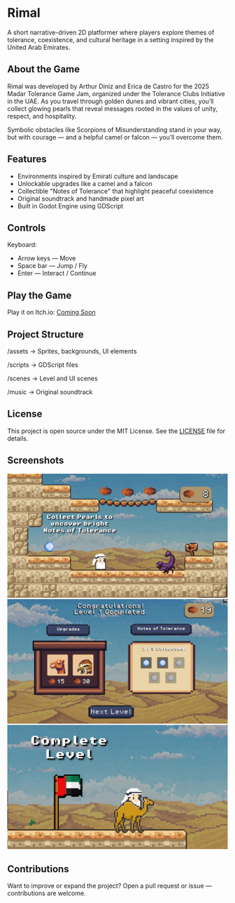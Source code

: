 # Rimal

A short narrative-driven 2D platformer where players explore themes of tolerance, coexistence, and cultural heritage in a setting inspired by the United Arab Emirates.

## About the Game

Rimal was developed by Arthur Diniz and Erica de Castro for the 2025 Madar Tolerance Game Jam, organized under the Tolerance Clubs Initiative in the UAE. As you travel through golden dunes and vibrant cities, you’ll collect glowing pearls that reveal messages rooted in the values of unity, respect, and hospitality.

Symbolic obstacles like Scorpions of Misunderstanding stand in your way, but with courage — and a helpful camel or falcon — you’ll overcome them.

## Features

- Environments inspired by Emirati culture and landscape  
- Unlockable upgrades like a camel and a falcon  
- Collectible "Notes of Tolerance" that highlight peaceful coexistence  
- Original soundtrack and handmade pixel art  
- Built in Godot Engine using GDScript

## Controls

Keyboard:
- Arrow keys — Move  
- Space bar — Jump / Fly  
- Enter — Interact / Continue

## Play the Game

Play it on Itch.io: [Coming Soon](https://your-game-link.itch.io/sands-of-harmony)

## Project Structure

/assets → Sprites, backgrounds, UI elements

/scripts → GDScript files

/scenes → Level and UI scenes

/music → Original soundtrack

## License

This project is open source under the MIT License. See the [LICENSE](LICENSE) file for details.

## Screenshots

![Screenshot 1](screenshots/screenshot1.png)  
![Screenshot 2](screenshots/screenshot2.png)  
![Screenshot 3](screenshots/screenshot3.png)

## Contributions

Want to improve or expand the project? Open a pull request or issue — contributions are welcome.
